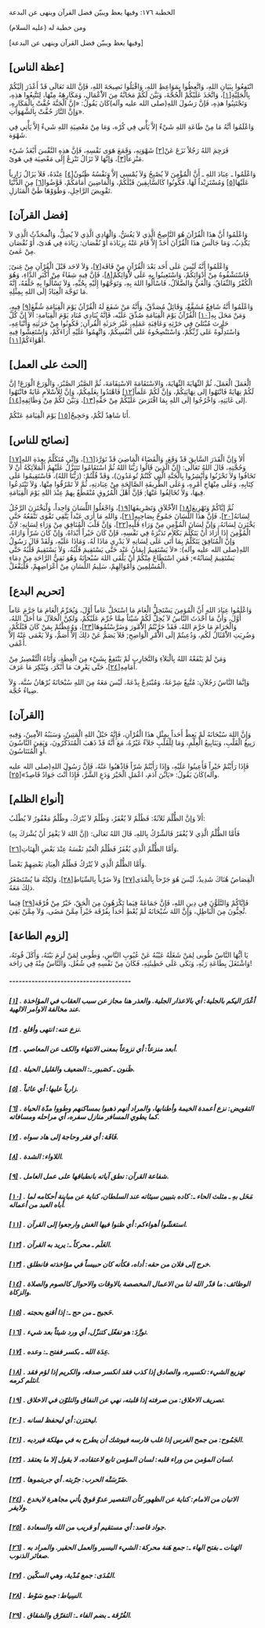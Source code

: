   الخطبة  ١٧٦: وفيها يعظ ويبيّن فضل القرآن وينهى عن البدعة	

ومن خطبة له (عليه السلام)

[وفيها يعظ ويبيّن فضل القرآن وينهى عن البدعة]

## [عظة الناس]

انْتَفِعُوا بِبَيَانِ اللهِ، وَاتَّعِظُوا بِمَوَاعِظِ  اللهِ، وَاقْبَلُوا نَصِيحَةَ اللهِ، فَإنَّ اللهَ تَعَالَى قَدْ أَعْذَرَ  إلَيْكُمْ بِالْجَلِيَّةِ[[١\]](https://arabic.balaghah.net/node/640#_ftn1)، وَاتَّخَذَ عَلَيْكُمْ الْحُجَّةَ، وَبَيَّنَ لَكُمْ مَحَابَّهُ مِنَ  الاَْعْمَالِ، وَمَكَارِهَهُ مِنْهَا، لِتَتَّبِعُوا هذِهِ، وَتَجْتَنِبُوا هذِهِ، فَإنَّ رَسُولَ اللهِ(صلى الله عليه وآله)كَانَ يَقُولُ: «إنَّ  الْجَنَّةَ حُفَّتْ بِالْمَكَارِهِ، وَإنَّ النَّارَ حُفَّتْ  بِالشَّهَوَاتِ».

وَاعْلَمُوا أنَّهُ مَا مِنْ طَاعَةِ اللهِ شَيْءٌ إلاَّ  يَأْتي فِي كُرْه، وَمَا مِنْ مَعْصِيَةِ اللهِ شَيءٌ إلاَّ يَأْتِي فِي  شَهْوَة.

فَرَحِمَ اللهُ رَجُلاً نَزَعَ عَنْ[[٢\]](https://arabic.balaghah.net/node/640#_ftn2) شَهْوَتِهِ، وَقَمَعَ هَوَى نَفْسِهِ، فَإنَّ هذِهِ النَّفْسَ أَبْعَدُ شَيْء مَنْزِعاً[[٣\]](https://arabic.balaghah.net/node/640#_ftn3)، وَإنَّهَا لاَ تَزَالُ تَنْزِعُ إِلَى مَعْصِيَة فِي هَوىً.

وَاعْلَمُوا ـ عِبَادَ اللهِ ـ أَنَّ الْمُؤْمِنَ لاَ يُصْبِحُ وَلاَ يُمْسِي إلاَّ وَنَفْسُهُ ظَنُونٌ[[٤\]](https://arabic.balaghah.net/node/640#_ftn4) عِنْدَهُ، فَلاَ يَزَالُ زَارِياً عَلَيْهَا[[٥\]](https://arabic.balaghah.net/node/640#_ftn5) وَمُسْتَزِيْداً لَهَا، فَكُونُوا كَالسَّابِقِينَ قَبْلَكُمْ، وَالْمَاضِينَ أَمَامَكُمْ، قَوَّضُوا[[٦\]](https://arabic.balaghah.net/node/640#_ftn6) مِنَ الدُّنْيَا تَقْوِيضَ الرَّاحِلِ، وَطَوَوْهَا طَيَّ الْمَنَازلِ.

## [فضل القرآن]

وَاعْلَمُوا أَنَّ هذَا الْقُرْآنَ هُوَ النَّاصِحُ الَّذِي  لاَ يَغُشُّ، وَالْهَادِي الَّذِي لاَ يُضِلُّ، وَالُْمحَدِّثُ الَّذِي لاَ يَكْذِبُ، وَمَا جَالَسَ هذَا الْقُرْآنَ أَحَدٌ إِلاَّ قَامَ عَنْهُ  بِزِيَادَة أَوْ نُقْصَان: زِيَادَة فِي هُدىً، أَوْ نُقْصَان مِنْ عَمىً.

وَاعْلَمُوا أَنَّهُ لَيْسَ عَلَى أَحَد بَعْدَ الْقُرْآنِ مِنْ فَاقَة[[٧\]](https://arabic.balaghah.net/node/640#_ftn7)، وَلاَ لاحَد قَبْلَ الْقُرْآنِ مِنْ غِنىً; فَاسْتَشْفُوهُ مِنْ أَدْوَائِكُمْ، وَاسْتَعِينُوا بِهِ عَلَى لاَْوَائِكُمْ[[٨\]](https://arabic.balaghah.net/node/640#_ftn8)، فَإنَّ فِيهِ شِفَاءً مِنْ أَكْبَرِ الدَّاءِ، وَهُوَ الْكُفْرُ  وَالنِّفَاقُ، وَالْغَيُّ وَالضَّلاَلُ، فَاسْأَلُوا اللهَ بِهِ،  وَتَوَجَّهُوا إِلَيْهِ بِحُبِّهِ، وَلاَ تَسْأَلُوا بِهِ خَلْقَهُ، إنَّهُ مَا تَوَجَّهَ الْعِبَادُ إلَى اللهِ بِمِثْلِهِ.

وَاعْلَمُوا أَنَّهُ شَافِعٌ مُشَفَّعٌ، وَقَائِلٌ مُصَدَّقٌ، وَأَنَّهُ مَنْ شَفَعَ لَهُ الْقُرْآنُ يَوْمَ الْقِيَامَةِ شُفِّعَ[[٩\]](https://arabic.balaghah.net/node/640#_ftn9) فِيهِ، وَمَنْ مَحَلَ بِهِ[[١٠\]](https://arabic.balaghah.net/node/640#_ftn10) الْقُرْآنُ يَوْمَ الْقِيَامَةِ صُدِّقَ عَلَيْه، فَإنَّهُ يُنَادِي  مُنَاد يَوْمَ الْقِيَامةِ: أَلاَ إنَّ كُلَّ حَارِث مُبْتَلىً فِي  حَرْثِهِ وَعَاقِبَةِ عَمَلِهِ، غَيْرَ حَرَثَةِ الْقُرآنِ; فَكُونُوا مِنْ حَرَثَتِهِ وَأَتْبَاعِهِ، وَاسْتَدِلُّوهُ عَلى رِّبِّكُمْ،  وَاسْتَنْصِحُوهُ عَلى أَنْفُسِكُمْ، وَاتَّهِمُوا عَلَيْهِ آرَاءَكُمْ،  وَاسْتَغِشُّوا فِيهِ أَهْوَاءَكُمْ[[١١\]](https://arabic.balaghah.net/node/640#_ftn11).

## [الحث على العمل]

الْعَمَلَ الْعَمَلَ، ثُمَّ النِّهَايَةَ النِّهَايَةَ،  وَالاسْتَقَامَةَ الاسْتِقَامَةَ، ثُمَّ الصَّبْرَ الصَّبْرَ، وَالْوَرَعَ  الْوَرَعَ! إنَّ لَكُمْ نِهَايَةً فَانْتَهُوا إلى نِهَايَتِكُمْ، وَإنَّ  لَكُمْ عَلَماً[[١٢\]](https://arabic.balaghah.net/node/640#_ftn12) فَاهْتَدُوا بِعَلَمِكُمْ، وَإنَّ لِلاْسْلاَمِ غَايَةً فانْتَهُوا إلى  غَايَتِهِ، وَاخْرُجُوا إلَى اللهِ بِمَا افْتَرَضَ عَلَيْكُمْ مِنْ  حَقِّهِ[[١٣\]](https://arabic.balaghah.net/node/640#_ftn13)، وَبَيَّنَ لكُمْ مِنْ وَظَائِفِهِ[[١٤\]](https://arabic.balaghah.net/node/640#_ftn14).

أَنَا شَاهِدٌ لَكُمْ، وَحَجِيجٌ[[١٥\]](https://arabic.balaghah.net/node/640#_ftn15) يَوْمَ الْقِيَامَةِ عَنْكُمْ.

## [نصائح للناس]

أَلاَ وَإنَّ الْقَدَرَ السَّابِقَ قَدْ وَقَعَ، وَالْقَضَاءَ الْمَاضِيَ قَدْ تَوَرَّدَ[[١٦\]](https://arabic.balaghah.net/node/640#_ftn16)، وَإنِّي مُتَكَلِّمٌ بِعِدَةِ اللهِ[[١٧\]](https://arabic.balaghah.net/node/640#_ftn17) وَحُجَّتِهِ، قَالَ اللهُ تَعَالَى: (إِنَّ الَّذِينَ قَالُوا رَبُّنَا  اللهُ ثُمَّ اسْتَقَامُوا تَتَنَزَّلُ عَلَيْهِمُ الْمَلاَئِكَةُ أَنْ لاَ  تَخَافُوا وَلاَ تَحْزَنُوا وَأَبْشِرُوا بِالْجَنَّةِ الَّتِي كُنْتُمْ  تُوعَدُونَ)، وَقَدْ قُلْتُمْ: (رَبُّنَا اللهُ)، فَاسْتَقِيمُوا عَلَى  كِتَابِهِ، وَعَلَى مِنْهَاجِ أَمْرِهِ، وَعَلَى الطَّرِيقَةِ الصَّالِحَةِ مِنْ عِبَادتِهِ، ثُمَّ لاَ تَمْرُقُوا مِنْهَا، وَلاَ تَبْتَدِعُوا  فِيهَا، وَلاَ تُخَالِفُوا عَنْهَا; فَإنَّ أَهْلَ الْمُرُوقِ مُنْقَطَعٌ  بِهمْ عِنْدَ اللهِ يَوْمَ الْقِيَامَةِ.

ثُمَّ إيَّاكُمْ وَتَهْزِيعَ[[١٨\]](https://arabic.balaghah.net/node/640#_ftn18) الاَْخْلاَقِ وَتَصْرِيفَهَا[[١٩\]](https://arabic.balaghah.net/node/640#_ftn19)، وَاجْعَلُوا اللِّسَانَ وَاحِداً، وَلْيَخْتَزِنَ الرَّجُلُ لِسَانَهُ[[٢٠\]](https://arabic.balaghah.net/node/640#_ftn20)، فَإنَّ هذَا اللِّسَانَ جَمُوحٌ بِصَاحِبِهِ[[٢١\]](https://arabic.balaghah.net/node/640#_ftn21)، وَاللهِ مَا أَرَى عَبْداً يَتَّقِي تَقْوَى تَنْفَعُهُ حَتَّى يَخْتَزِنَ لِسَانَهُ، وَإنَّ لِسَانَ الْمُؤْمِنِ مِنْ وَرَاءِ قَلْبِهِ[[٢٢\]](https://arabic.balaghah.net/node/640#_ftn22)، وَإنَّ قَلْبَ الْمُنَافِقِ مِنْ وَرَاءِ لِسَانِهِ: لاِنَّ الْمُؤْمِنَ  إذَا أَرَادَ أَنْ يَتَكَلَّمَ بَكَلاَم تَدَبَّرَهُ فِي نَفْسِهِ، فَإنْ  كَانَ خَيْراً أَبْدَاهُ، وَإنْ كَانَ شَرّاً وَارَاهُ، وَإنَّ  الْمُنَافِقَ يَتَكَلَّمُ بِمَا أَتَى عَلَى لِسَانِهِ لاَ يَدْرِي مَاذَا  لَهُ، وَمَاذَا عَلَيْهِ، وَلَقَدْ قَالَ رَسُولُ اللهِ(صلى الله عليه  وآله): «لاَ يَسْتَقِيمُ إيمَانُ عَبْد حَتَّى يَسْتَقِيمَ قَلْبُهُ، وَلاَ يَسْتَقِيمُ قَلْبُهُ حَتَّى يَسْتَقِيمَ لِسَانُهُ»; فَمَنِ اسْتَطَاعَ  مِنْكُمْ أَنْ يَلْقَى اللهَ سُبْحانَهُ وَهُوَ نَقِيُّ الرَّاحَةِ مِنْ  دِمَاءِ الْمُسْلِمِينَ وَأَمْوَالِهِمْ، سَلِيمُ اللِّسَانِ مِنْ  أَعْرَاضِهِمْ، فَلْيَفْعَلْ.

## [تحريم البدع]

وَاعْلَمُوا عِبَادَ اللهِ أَنَّ الْمُؤمِنَ يَسْتَحِلُّ  الْعَامَ مَا اسْتَحَلَّ عَاماً أَوَّلَ، وَيُحَرِّمُ الْعَامَ مَا حَرَّمَ عَاماً أَوَّلَ، وَأَنَّ مَا أَحْدَثَ النَّاسُ لاَ يُحِلُّ لَكُمْ  شَيْئاً مِمَّا حُرِّمَ عَلَيْكُمْ، وَلكِنَّ الْحَلاَلَ مَا أَحَلَّ  اللهُ، وَالْحَرَامَ مَا حَرَّمَ اللهُ، فَقَدْ جَرَّبْتُمُ الاُْمْورَ  وَضَرَّسْتُمُوهَا[[٢٣\]](https://arabic.balaghah.net/node/640#_ftn23)، وَوُعِظْتُمْ بِمَنْ كَانَ قَبْلَكُمْ، وَضُرِبَتِ الاَْمْثَالُ لَكُم،  وَدُعِيتُمْ إلَى الاَْمْرِ الْوَاضِحِ; فَلاَ يَصَمُّ عَنْ ذلِكَ إلاَّ  أَصَمُّ، وَلاَ يَعْمَى عَنْهُ إلاَّ أَعْمَى.

وَمَنْ لَمْ يَنْفَعْهُ اللهُ بِالْبَلاَءِ وَالتَّجَارِبِ  لَمْ يَنْتَفِعْ بِشَيْء مِنَ الْعِظَةِ، وَأَتَاهُ الْتَّقْصِيرُ مِنْ  أَمَامِهِ[[٢٤\]](https://arabic.balaghah.net/node/640#_ftn24)، حَتَّى يَعْرِفَ مَا أَنْكَرَ، وَيُنْكِرَ مَا عَرَفَ.

وَإنَّمَا النَّاسُ رَجُلاَنِ: مُتَّبِعٌ شِرْعَةً،  وَمُبْتَدِعٌ بِدْعَةً، لَيْسَ مَعَهُ مِنَ اللهِ سُبْحَانَهُ بُرْهَانُ  سُنَّة، وَلاَ ضِياءُ حُجَّة.

## [القرآن]

وَإِنَّ اللهَ سُبْحَانَهُ لَمْ يَعِظْ أَحَداً بِمِثْلِ هذَا الْقُرْآنِ، فَإِنَّهُ حَبْلُ اللهِ الْمَتِينُ، وَسَبَبُهُ الاَْمِينُ،  وَفِيهِ رَبِيعُ الْقَلْبِ، وَيَنَابِيعُ الْعِلْمِ، وَمَا لِلْقَلْبِ  جَلاَءٌ غَيْرُهُ، مَعَ أَنَّهُ قَدْ ذَهَبَ الْمُتَذَكِّرُونَ، وَبَقِيَ  النَّاسُونَ أَوِ الْمُتَنَاسُونَ.

فَإِذَا رَأَيْتُمْ خَيْراً فَأَعِينُوا عَلَيْهِ، وَإِذَا  رَأَيْتُمْ شَرّاً فَاذْهَبُوا عَنْهُ، فَإنَّ رَسُولَ اللهِ(صلى الله عليه وآله)كَانَ يَقُولُ: «يَابْنَ آدَمَ، اعْمَلِ الْخَيْرَ وَدَعِ الشَّرَّ،  فَإِذَا أَنْتَ جَوَادٌ قَاصِدٌ»[[٢٥\]](https://arabic.balaghah.net/node/640#_ftn25).

## [أنواع الظلم]

أَلاَ وَإنَّ الظُّلْمَ ثَلاَثَةٌ: فَظُلْمٌ لاَ يُغْفَرُ، وَظُلْمٌ لاَ يُتْرَكُ، وظُلْمٌ مَغْفُورٌ لاَ يُطْلَبُ:

فَأَمَّا الظُّلْمُ الَّذِي لاَ يُغْفَرُ فَالشِّرْكُ بِاللهِ، قَالَ اللهُ تَعَالَى: (إنَّ اللهَ لاَ يَغْفِرُ أَنْ يُشْرَكَ بِهِ)

وَأَمَّا الظُّلْمُ الَّذِي يُغْفَرُ فَظُلْمُ الْعَبْدِ نَفْسَهُ عِنْدَ بَعْضِ الْهَنَاتِ[[٢٦\]](https://arabic.balaghah.net/node/640#_ftn26).

وَأَمَّا الظُّلْمُ الَّذِي لاَ يُتْرَكُ فَظُلْمُ الْعِبَادِ بَعْضِهِمْ بَعْضاً.

الْقِصَاصُ هُنَاكَ شَدِيدٌ، لَيْسَ هُوَ جَرْحاً بِالْمُدَى[[٢٧\]](https://arabic.balaghah.net/node/640#_ftn27) وَلاَ ضَرْباً بِالسِّيَاطِ[[٢٨\]](https://arabic.balaghah.net/node/640#_ftn28)، وَلكِنَّهُ مَا يُسْتَصْغَرُ ذلِكَ مَعَهُ.

فَإِيَّاكُمْ وَالتَّلَوُّنَ فِي دِينِ اللهِ، فَإِنَّ جَمَاعَةً فِيَما تَكْرَهُونَ مِنَ الْحَقّ، خَيْرٌ مِنْ فُرْقَة[[٢٩\]](https://arabic.balaghah.net/node/640#_ftn29) فِيَما تُحِبُّونَ مِنَ الْبَاطِلِ، وَإِنَّ اللهَ سُبْحَانَهُ لَمْ  يُعْطِ أَحَداً بِفُرْقَة خَيْراً مِمَّنْ مَضَى، وَلاَ مِمَّنْ بَقِيَ.

## [لزوم الطاعة]

يَا أيُّهَا النَّاسُ طُوبى لِمَنْ شَغَلَهُ عَيْبُهُ عَنْ  عُيُوبِ النَّاسِ، وَطُوبى لِمَنْ لَزِمَ بَيْتَهُ، وَأَكَلَ قُوتَهُ،  وَاشْتَغَلَ بِطَاعَةِ رَبِّهِ، وَبَكَى عَلَى خَطِيئَتِهِ، فَكَانَ مِنْ  نَفْسِهِ فِي شُغُل، وَالنَّاسُ مِنْهُ فِي رَاحَة!

##### --------------------------------------

##### [[١\]](https://arabic.balaghah.net/node/640#_ftnref1) . أعْذَرَ اليكم بالجلية: أي بالاعذار الجلية. والعذر هنا مجاز عن سبب العقاب في المؤاخذة عند مخالفة الاوامر الالهية.

##### [[٢\]](https://arabic.balaghah.net/node/640#_ftnref2) . نزع عنه: انتهى وأقلع.

##### [[٣\]](https://arabic.balaghah.net/node/640#_ftnref3) . أبعد منزعاً: أي نزوعاً بمعنى الانتهاء والكف عن المعاصي.

##### [[٤\]](https://arabic.balaghah.net/node/640#_ftnref4) . ظَنون ـ كصَبور ـ: الضعيف والقليل الحيلة.

##### [[٥\]](https://arabic.balaghah.net/node/640#_ftnref5) . زارياً عليها: أي عائباً.

##### [[٦\]](https://arabic.balaghah.net/node/640#_ftnref6) . التقويض: نزع أعمدة الخيمة وأطنابها، والمراد أنهم ذهبوا بمساكنهم وطووا مدّة الحياة كما يطوي المسافر منازل سفره، أي مراحله ومسافاته.

##### [[٧\]](https://arabic.balaghah.net/node/640#_ftnref7) . فَاقَة: أي فقر وحاجة إلى هاد سواه.

##### [[٨\]](https://arabic.balaghah.net/node/640#_ftnref8) . اللاواء: الشدة.

##### [[٩\]](https://arabic.balaghah.net/node/640#_ftnref9) . شفاعة القرآن: نطق آياته بانطباقها على عمل العامل.

##### [[١٠\]](https://arabic.balaghah.net/node/640#_ftnref10) . مَحَل بهِ ـ مثلث الحاء ـ: كاده بتبيين سيئاته عند السلطان، كناية عن مباينة أحكامه لما أباه العبد من أعماله.

##### [[١١\]](https://arabic.balaghah.net/node/640#_ftnref11) . استغشّوا أهواءكم: أي ظنوا فيها الغش وارجعوا إلى القرآن.

##### [[١٢\]](https://arabic.balaghah.net/node/640#_ftnref12) . العَلَم ـ محركاً ـ: يريد به القرآن.

##### [[١٣\]](https://arabic.balaghah.net/node/640#_ftnref13) . خرج إلى فلان من حقه: أداه، فكأنه كان حبيساً في مؤاخذته فانطلق.

##### [[١٤\]](https://arabic.balaghah.net/node/640#_ftnref14) . الوظائف: ما قدّر الله لنا من الاعمال المخصصة بالاوقات والاحوال كالصوم والصلاة والزكاة.

##### [[١٥\]](https://arabic.balaghah.net/node/640#_ftnref15) . حَجيج ـ من حج ـ: إذا أقنع بحجته.

##### [[١٦\]](https://arabic.balaghah.net/node/640#_ftnref16) . تورَّدَ: هو تفعّل كتنزّل، أي ورد شيئاً بعد شيء.

##### [[١٧\]](https://arabic.balaghah.net/node/640#_ftnref17) . عِدَة الله ـ بكسر ففتح ـ: وعده.

##### [[١٨\]](https://arabic.balaghah.net/node/640#_ftnref18) . تهزيع الشيء: تكسيره، والصادق إذا كذب فقد انكسر صدقه، والكريم إذا لؤم فقد انثلم كرمه.

##### [[١٩\]](https://arabic.balaghah.net/node/640#_ftnref19) . تصريف الاخلاق: من صرفته إذا قلبته، نهي عن النفاق والتلوّن في الاخلاق.

##### [[٢٠\]](https://arabic.balaghah.net/node/640#_ftnref20) . ليختزن: أي ليحفظ لسانه.

##### [[٢١\]](https://arabic.balaghah.net/node/640#_ftnref21) . الجَمُوح: من جمح الفرس إذا غلب فارسه فيوشك أن يطرح به في مهلكة فيرديه.

##### [[٢٢\]](https://arabic.balaghah.net/node/640#_ftnref22) . لسان المؤمن من وراء قلبه: لسان المؤمن تابع لاعتقاده، لا يقول إلا ما يعتقد.

##### [[٢٣\]](https://arabic.balaghah.net/node/640#_ftnref23) . ضَرّسَتْه الحرب: جرّبته. أي جربتموها.

##### [[٢٤\]](https://arabic.balaghah.net/node/640#_ftnref24) . الاتيان من الامام: كناية عن الظهور كأن التقصير عدوّ قويّ يأتي مجاهرة لايخدع ولايفر.

##### [[٢٥\]](https://arabic.balaghah.net/node/640#_ftnref25) . جواد قاصد: أي مستقيم أو قريب من الله والسعادة.

##### [[٢٦\]](https://arabic.balaghah.net/node/640#_ftnref26) . الهَنات ـ بفتح الهاء ـ: جمع هَنة محركة: الشيء اليسير والعمل الحقير. والمراد به صغائر الذنوب.

##### [[٢٧\]](https://arabic.balaghah.net/node/640#_ftnref27) . المُدَى: جمع مُدْية، وهي السكّين.

##### [[٢٨\]](https://arabic.balaghah.net/node/640#_ftnref28) . السِياط: جمع سَوْط.

##### [[٢٩\]](https://arabic.balaghah.net/node/640#_ftnref29) . الفُرْقة ـ بضم الفاء ـ: التفرّق والشقاق. 
